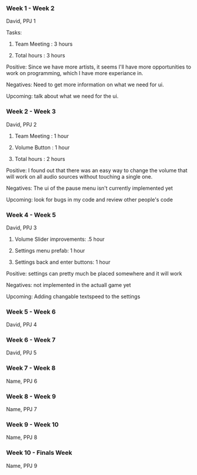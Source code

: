 ### Week 1 - Week 2
David, PPJ 1

Tasks: 

1. Team Meeting : 3 hours

2. Total hours : 3 hours

Positive: Since we have more artists, it seems I'll have more opportunities to work on programming, which I have more experiance in. 

Negatives: Need to get more information on what we need for ui.

Upcoming: talk about what we need for the ui.

### Week 2 - Week 3
David, PPJ 2
1. Team Meeting : 1 hour

2. Volume Button : 1 hour

3. Total hours : 2 hours

Positive: I found out that there was an easy way to change the volume that will work on all audio sources without touching a single one.
 
Negatives: The ui of the pause menu isn't currently implemented yet

Upcoming: look for bugs in my code and review other people's code

### Week 4 - Week 5
David, PPJ 3
1. Volume Slider improvements: .5 hour

2. Settings menu prefab: 1 hour

3. Settings back and enter buttons: 1 hour

Positive: settings can pretty much be placed somewhere and it will work

Negatives: not implemented in the actuall game yet

Upcoming: Adding changable textspeed to the settings


### Week 5 - Week 6
David, PPJ 4


### Week 6 - Week 7
David, PPJ 5


### Week 7 - Week 8
Name, PPJ 6


### Week 8 - Week 9
Name, PPJ 7


### Week 9 - Week 10
Name, PPJ 8


### Week 10 - Finals Week
Name, PPJ 9

